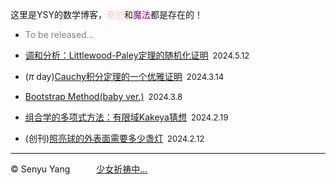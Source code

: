 <style>
.bjimg{
  position: fixed;
  top: 0;
  left: 0;
  width:100%;
height:100%;
min-width: 1000px;
z-index:-10;
zoom: 1;
  background-image: url();
  background-repeat: no-repeat;
  background-size: contain;
  background-position: center 0;
  opacity: 0.2;
  }
</style>
<head>    
<script src="https://cdn.mathjax.org/mathjax/latest/MathJax.js?config=TeX-AMS-MML_HTMLorMML" type="text/javascript"></script>
<script type="text/x-mathjax-config">
MathJax.Hub.Config({
        tex2jax: {
        skipTags: ['script', 'noscript', 'style', 'textarea', 'pre'],
        inlineMath: [['$','$']]
        }
});
</script>
</head>
<div class="bjimg"></div>

这里是YSY的数学博客，<font color="Pink">奇迹</font>和<font color="Purple">魔法</font>都是存在的！

- <font color="grey">To be released...</font>

- [调和分析：Littlewood-Paley定理的随机化证明](./blog5)&ensp;<font size="2">2024.5.12</font> <br/>

- ($\pi$ day)[Cauchy积分定理的一个优雅证明](./blog4)&ensp;<font size="2">2024.3.14</font> <br/>

- [Bootstrap Method(baby ver.)](./blog3)&ensp;<font size="2">2024.3.8</font> <br/>

- [组合学的多项式方法：有限域Kakeya猜想](./blog2)&ensp;<font size="2">2024.2.19</font> <br/>

- (创刊)[照亮球的外表面需要多少盏灯](./blog1)&ensp;<font size="2">2024.2.12</font> <br/>

<hr style="height:1px">

&copy; Senyu Yang&emsp;&emsp;&emsp;<a href="https://senyuyangpdelearner.github.io" target="_self" >少女祈祷中...</a>
